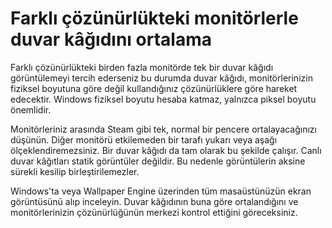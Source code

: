 # Farklı çözünürlükteki monitörlerle duvar kâğıdını ortalama

Farklı çözünürlükteki birden fazla monitörde tek bir duvar kâğıdı görüntülemeyi tercih ederseniz bu durumda duvar kâğıdı, monitörlerinizin fiziksel boyutuna göre değil kullandığınız çözünürlüklere göre hareket edecektir. Windows fiziksel boyutu hesaba katmaz, yalnızca piksel boyutu önemlidir.

Monitörleriniz arasında Steam gibi tek, normal bir pencere ortalayacağınızı düşünün. Diğer monitörü etkilemeden bir tarafı yukarı veya aşağı ölçeklendiremezsiniz. Bir duvar kâğıdı da tam olarak bu şekilde çalışır. Canlı duvar kâğıtları statik görüntüler değildir. Bu nedenle görüntülerin aksine sürekli kesilip birleştirilemezler.

Windows'ta veya Wallpaper Engine üzerinden tüm masaüstünüzün ekran görüntüsünü alıp inceleyin. Duvar kâğıdının buna göre ortalandığını ve monitörlerinizin çözünürlüğünün merkezi kontrol ettiğini göreceksiniz. 